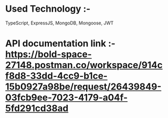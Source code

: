 # Used Technology :-
TypeScript, ExpressJS, MongoDB, Mongoose, JWT
#  API documentation link :- https://bold-space-27148.postman.co/workspace/914cf8d8-33dd-4cc9-b1ce-15b0927a98be/request/26439849-03fcb9ee-7023-4179-a04f-5fd291cd38ad
